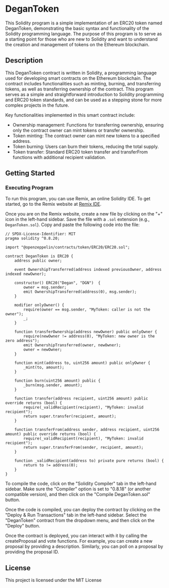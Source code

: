 # DeganToken

This Solidity program is a simple implementation of an ERC20 token named DeganToken, demonstrating the basic syntax and functionality of the Solidity programming language. The purpose of this program is to serve as a starting point for those who are new to Solidity and want to understand the creation and management of tokens on the Ethereum blockchain.

## Description

This DeganToken contract is written in Solidity, a programming language used for developing smart contracts on the Ethereum blockchain. The contract includes functionalities such as minting, burning, and transferring tokens, as well as transferring ownership of the contract. This program serves as a simple and straightforward introduction to Solidity programming and ERC20 token standards, and can be used as a stepping stone for more complex projects in the future.

Key functionalities implemented in this smart contract include:

- Ownership management: Functions for transferring ownership, ensuring only the contract owner can mint tokens or transfer ownership.
- Token minting: The contract owner can mint new tokens to a specified address.
- Token burning: Users can burn their tokens, reducing the total supply.
- Token transfer: Standard ERC20 token transfer and transferFrom functions with additional recipient validation.

  
## Getting Started

### Executing Program

To run this program, you can use Remix, an online Solidity IDE. To get started, go to the Remix website at [Remix IDE](https://remix.ethereum.org/).

Once you are on the Remix website, create a new file by clicking on the "+" icon in the left-hand sidebar. Save the file with a `.sol` extension (e.g., `DeganToken.sol`). Copy and paste the following code into the file:

```solidity
// SPDX-License-Identifier: MIT
pragma solidity ^0.8.20;

import "@openzeppelin/contracts/token/ERC20/ERC20.sol";

contract DeganToken is ERC20 {
    address public owner;

    event OwnershipTransferred(address indexed previousOwner, address indexed newOwner);

    constructor() ERC20("Degan", "DGN")  {
        owner = msg.sender;
        emit OwnershipTransferred(address(0), msg.sender);
    }

    modifier onlyOwner() {
        require(owner == msg.sender, "MyToken: caller is not the owner");
        _;
    }

    function transferOwnership(address newOwner) public onlyOwner {
        require(newOwner != address(0), "MyToken: new owner is the zero address");
        emit OwnershipTransferred(owner, newOwner);
        owner = newOwner;
    }

    function mint(address to, uint256 amount) public onlyOwner {
        _mint(to, amount);
    }

    function burn(uint256 amount) public {
        _burn(msg.sender, amount);
    }

    function transfer(address recipient, uint256 amount) public override returns (bool) {
        require(_validRecipient(recipient), "MyToken: invalid recipient");
        return super.transfer(recipient, amount);
    }

    function transferFrom(address sender, address recipient, uint256 amount) public override returns (bool) {
        require(_validRecipient(recipient), "MyToken: invalid recipient");
        return super.transferFrom(sender, recipient, amount);
    }

    function _validRecipient(address to) private pure returns (bool) {
        return to != address(0);
    }
}
```

To compile the code, click on the "Solidity Compiler" tab in the left-hand sidebar. Make sure the "Compiler" option is set to "0.8.18" (or another compatible version), and then click on the "Compile DeganToken.sol" button.

Once the code is compiled, you can deploy the contract by clicking on the "Deploy & Run Transactions" tab in the left-hand sidebar. Select the "DeganToken" contract from the dropdown menu, and then click on the "Deploy" button.

Once the contract is deployed, you can interact with it by calling the createProposal and vote functions. For example, you can create a new proposal by providing a description. Similarly, you can poll on a proposal by providing the proposal ID.



## License

This project is licensed under the MIT License

